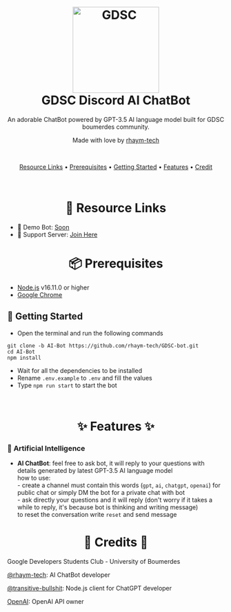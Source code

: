 <h1 align="center">
  <br>
  <a href="https://github.com/saiteja-madha"><img src="https://user-images.githubusercontent.com/43763935/217731885-832665fe-41ac-436d-aa76-a657d792953d.png" height="200" alt="GDSC"></a>
  <br>
  GDSC Discord AI ChatBot
  <br>
</h1>

<p align="center">An adorable ChatBot powered by GPT-3.5 AI language model built for GDSC boumerdes community.</p>

<p align="center">Made with love by <a href="https://github.com/rhaym-tech">rhaym-tech</a></p>

<br>

<p align="center">
  <a href="#-resource-links">Resource Links</a>
  •
  <a href="#-prerequisites">Prerequisites</a>
  •
  <a href="#-getting-started">Getting Started</a>
  •
  <a href="#--features--">Features</a>
  •
  <a href="#--credits--">Credit</a>
</p>

<br>

<h1 align="center">🔗 Resource Links</h1>

- 🤖 Demo Bot: [Soon](.)
- 🤝 Support Server: [Join Here](https://discord.gg/ScwTGvU3Ns)

<h1 align="center">📦 Prerequisites</h1>

- [Node.js](https://nodejs.org/en/) v16.11.0 or higher
- [Google Chrome](https://www.google.com/chrome/)

## 🚀 Getting Started

- Open the terminal and run the following commands

```
git clone -b AI-Bot https://github.com/rhaym-tech/GDSC-bot.git
cd AI-Bot
npm install
```

- Wait for all the dependencies to be installed
- Rename `.env.example` to `.env` and fill the values
- Type `npm run start` to start the bot

<br>

<h1 align="center"> ✨ Features ✨ </h1>

### 🧠 **Artificial Intelligence**
- **AI ChatBot**: feel free to ask bot, it will reply to your questions with details generated by latest GPT-3.5 AI language model <br>how to use:<br>- create a channel must contain this words (`gpt`, `ai`, `chatgpt`, `openai`) for public chat or simply DM the bot for a private chat with bot<br> - ask directly your questions and it will reply (don't worry if it takes a while to reply, it's because bot is thinking and writing message)<br> to reset the conversation write `reset` and send message

<h1 align="center"> 🤝 Credits 🤝 </h1>
Google Developers Students Club - University of Boumerdes

[@rhaym-tech](https://github.com/rhaym-tech): AI ChatBot developer

[@transitive-bullshit](https://github.com/transitive-bullshit): Node.js client for ChatGPT developer

[OpenAI](https://openai.com): OpenAI API owner
